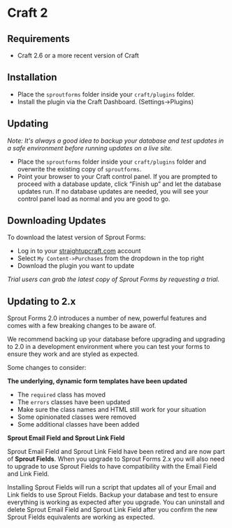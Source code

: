 # Craft 2 

## Requirements

* Craft 2.6 or a more recent version of Craft

## Installation

* Place the `sproutforms` folder inside your `craft/plugins` folder.
* Install the plugin via the Craft Dashboard. (Settings&rarr;Plugins)

## Updating

_Note: It's always a good idea to backup your database and test updates in a safe environment before running updates on a live site._

* Place the `sproutforms` folder inside your `craft/plugins` folder and overwrite the existing copy of `sproutforms`.
* Point your browser to your Craft control panel. If you are prompted to proceed with a database update, click “Finish up” and let the database updates run.  If no database updates are needed, you will see your control panel load as normal and you are good to go.

## Downloading Updates

To download the latest version of Sprout Forms:

- Log in to your [straightupcraft.com](https://straightupcraft.com/members/login) account
- Select `My Content->Purchases` from the dropdown in the top right
- Download the plugin you want to update

_Trial users can grab the latest copy of Sprout Forms by requesting a trial._

## Updating to 2.x

Sprout Forms 2.0 introduces a number of new, powerful features and comes with a few breaking changes to be aware of.

We recommend backing up your database before upgrading and upgrading to 2.0 in a development environment where you can test your forms to ensure they work and are styled as expected.

Some changes to consider:

**The underlying, dynamic form templates have been updated**

- The `required` class has moved
- The `errors` classes have been updated
- Make sure the class names and HTML still work for your situation
- Some opinionated classes were removed
- Some additional classes have been added

**Sprout Email Field and Sprout Link Field**

Sprout Email Field and Sprout Link Field have been retired and are now part of **Sprout Fields**.  When you upgrade to Sprout Forms 2.x you will also need to upgrade to use Sprout Fields to have compatibility with the Email Field and Link Field.  

Installing Sprout Fields will run a script that updates all of your Email and Link fields to use Sprout Fields. Backup your database and test to ensure everything is working as expected after you upgrade.  You can uninstall and delete Sprout Email Field and Sprout Link Field after you confirm the new Sprout Fields equivalents are working as expected.